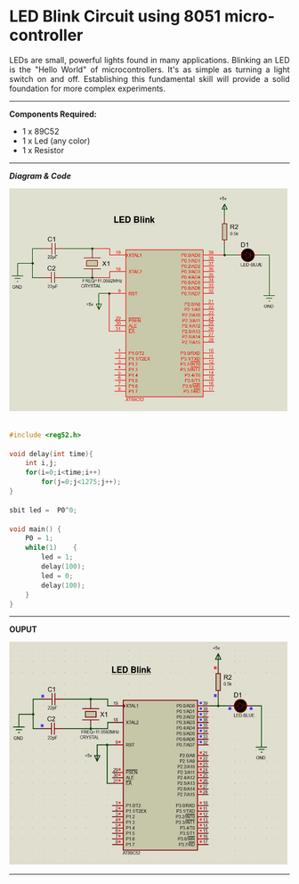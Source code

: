 # LED Blink Circuit using 8051 micro-controller

<div align ="justify">

LEDs are small, powerful lights found in many applications. 
Blinking an LED is the "Hello World" of microcontrollers. 
It's as simple as turning a light switch on and off. 
Establishing this fundamental skill will provide a solid foundation for more complex experiments.

</div>

----

**Components Required:**

- 1 x 89C52
- 1 x Led (any color)
- 1 x Resistor 
  
----

***Diagram & Code***

<img src="./Files/LED_Blink.jpg" height="400" width="500"> 

```c

#include <reg52.h> 

void delay(int time){ 
	int i,j;
	for(i=0;i<time;i++)
		for(j=0;j<1275;j++);
}

sbit led =  P0^0; 

void main()	{
	P0 = 1;
	while(1)	{
		led = 1;
		delay(100);
		led = 0;
		delay(100);
	}
}

``` 

----

**OUPUT**

<img src="./Files/LED_Blink.gif" width="500" height="400">

-----